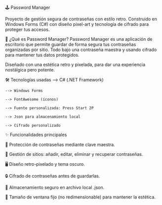 🕹️ Password Manager

Proyecto de gestión segura de contraseñas con estilo retro.
Construido en Windows Forms (C#) con diseño pixel-art y tecnología de cifrado para proteger tus accesos.

🎯 ¿Qué es Password Manager?
Password Manager es una aplicación de escritorio que permite guardar de forma segura tus contraseñas organizadas por sitio.
Todo bajo una contraseña maestra y usando cifrado para mantener tus datos protegidos.

Diseñado con una estética retro y pixelada, para dar una experiencia nostálgica pero potente.

🛠️ Tecnologías usadas
   --> C# (.NET Framework)

    --> Windows Forms

    --> FontAwesome (íconos)

    --> Fuente personalizada: Press Start 2P

    --> Json para almacenamiento local

    --> Cifrado personalizado

✨ Funcionalidades principales

   🔐 Protección de contraseñas mediante clave maestra.

   📜 Gestión de sitios: añadir, editar, eliminar y recuperar contraseñas.

   🖥️ Diseño retro-pixelado y tema oscuro.

   🔒 Cifrado de contraseñas antes de guardarlas.

   📁 Almacenamiento seguro en archivo local .json.

   📏 Tamaño de ventana fijo (no redimensionable) para mantener la estética.


